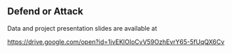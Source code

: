 ## Defend or Attack

Data and project presentation slides are available at 

https://drive.google.com/open?id=1jvEKlOIoCvV59OzhEvrY65-5fUqQX6Cv
